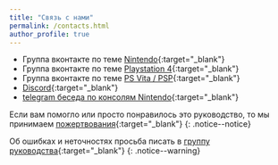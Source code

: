 ```yaml
---
title: "Связь с нами"
permalink: /contacts.html
author_profile: true
---
```


* Группа вконтакте по теме [Nintendo](https://vk.customfw.xyz){:target="_blank"}
* Группа вконтакте по теме [Playstation 4](https://vk.com/jbplaystation){:target="_blank"}
* Группа вконтакте по теме [PS Vita / PSP](https://vk.com/portablegaming){:target="_blank"}
* [Discord](https://discord.gg/hshrbyP){:target="_blank"}
* [telegram беседа по консолям Nintendo](https://t.me/kefir_switch){:target="_blank"}  

Если вам помогло или просто понравилось это руководство, то мы принимаем [пожертвования](donations){:target="_blank"}
{: .notice--notice}

Об ошибках и неточностях просьба писать в [группу руководства](https://vk.com/switchopen){:target="_blank"}
{: .notice--warning}
